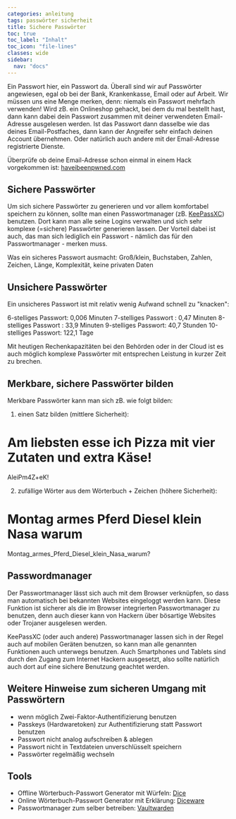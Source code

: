 ```yaml
---
categories: anleitung 
tags: passwörter sicherheit
title: Sichere Passwörter
toc: true
toc_label: "Inhalt"
toc_icon: "file-lines"
classes: wide
sidebar:
  nav: "docs"
---
```


Ein Passwort hier, ein Passwort da. Überall sind wir auf Passwörter angewiesen, egal ob bei der Bank, Krankenkasse, Email oder auf Arbeit. Wir müssen uns eine Menge merken, denn: niemals ein Passwort mehrfach verwenden! Wird zB. ein Onlineshop gehackt, bei dem du mal bestellt hast, dann kann dabei dein Passwort zusammen mit deiner verwendeten Email-Adresse ausgelesen werden. Ist das Passwort dann dasselbe wie das deines Email-Postfaches, dann kann der Angreifer sehr einfach deinen Account übernehmen. Oder natürlich auch andere mit der Email-Adresse registrierte Dienste.

Überprüfe ob deine Email-Adresse schon einmal in einem Hack vorgekommen ist: [haveibeenpwned.com](https://haveibeenpwned.com)

## Sichere Passwörter

Um sich sichere Passwörter zu generieren und vor allem komfortabel speichern zu können, sollte man einen Passwortmanager (zB. [KeePassXC](https://keepassxc.org)) benutzen. Dort kann man alle seine Logins verwalten und sich sehr komplexe  (=sichere) Passwörter generieren lassen. Der Vorteil dabei ist auch, das man sich lediglich ein Passwort - nämlich das für den Passwortmanager - merken muss.

Was ein sicheres Passwort ausmacht: Groß/klein, Buchstaben, Zahlen, Zeichen, Länge, Komplexität, keine privaten Daten

## Unsichere Passwörter

Ein unsicheres Passwort ist mit relativ wenig Aufwand schnell zu "knacken":

6-stelliges Passwort: 	0,006 Minuten
7-stelliges Passwort	: 	0,47 Minuten
8-stelliges Passwort	: 	33,9 Minuten
9-stelliges Passwort: 	40,7 Stunden
10-stelliges Passwort: 	122,1 Tage

Mit heutigen Rechenkapazitäten bei den Behörden oder in der Cloud ist es auch möglich komplexe Passwörter mit entsprechen Leistung in kurzer Zeit zu brechen.

## Merkbare, sichere Passwörter bilden

Merkbare Passwörter kann man sich zB. wie folgt bilden:

1. einen Satz bilden (mittlere Sicherheit):

Am liebsten esse ich Pizza mit vier Zutaten und extra Käse!
= 
AleiPm4Z+eK!

2. zufällige Wörter aus dem Wörterbuch + Zeichen (höhere Sicherheit):

Montag armes Pferd Diesel klein Nasa warum
= 
Montag_armes_Pferd_Diesel_klein_Nasa_warum?

## Passwordmanager

Der Passwortmanager lässt sich auch mit dem Browser verknüpfen, so dass man automatisch bei bekannten Websites eingeloggt werden kann. Diese Funktion ist sicherer als die im Browser integrierten Passwortmanager zu benutzen, denn auch dieser kann von Hackern über bösartige Websites oder Trojaner ausgelesen werden.

KeePassXC (oder auch andere) Passwortmanager lassen sich in der Regel auch auf mobilen Geräten benutzen, so kann man alle genannten Funktionen auch unterwegs benutzen. Auch Smartphones und Tablets sind durch den Zugang zum Internet Hackern ausgesetzt, also sollte natürlich auch dort auf eine sichere Benutzung geachtet werden.

## Weitere Hinweise zum sicheren Umgang mit Passwörtern

- wenn möglich Zwei-Faktor-Authentifizierung benutzen
- Passkeys (Hardwaretoken) zur Authentifizierung statt Passwort benutzen
- Passwort nicht analog aufschreiben & ablegen
- Passwort nicht in Textdateien unverschlüsselt speichern
- Passwörter regelmäßig wechseln

## Tools
- Offline Wörterbuch-Passwort Generator mit Würfeln: [Dice](https://www.eff.org/dice) 
- Online Wörterbuch-Passwort Generator mit Erklärung: [Diceware](https://diceware.rempe.us)
- Passwortmanager zum selber betreiben: [Vaultwarden](https://github.com/dani-garcia/vaultwarden)